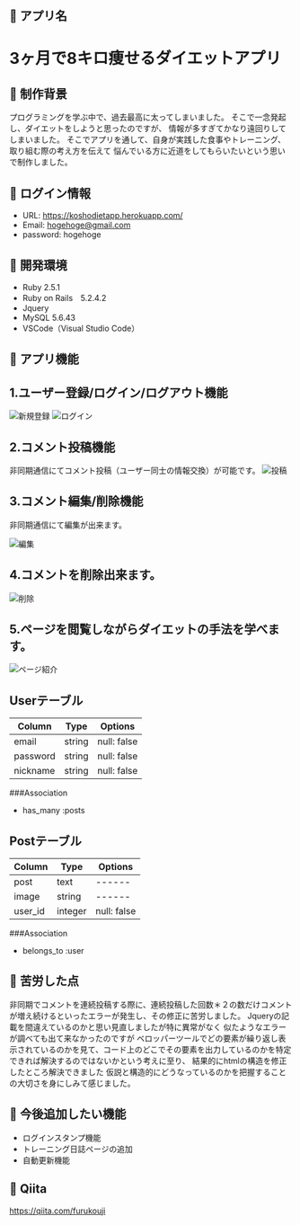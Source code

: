 ## 📗 アプリ名
3ヶ月で8キロ痩せるダイエットアプリ
====

## 📗 制作背景
プログラミングを学ぶ中で、過去最高に太ってしまいました。
そこで一念発起し、ダイエットをしようと思ったのですが、
情報が多すぎてかなり遠回りしてしまいました。
そこでアプリを通して、自身が実践した食事やトレーニング、取り組む際の考え方を伝えて
悩んでいる方に近道をしてもらいたいという思いで制作しました。


## 📗 ログイン情報
- URL: https://koshodietapp.herokuapp.com/
- Email: hogehoge@gmail.com
- password: hogehoge

## 📗 開発環境
- Ruby 2.5.1
- Ruby on Rails　5.2.4.2
- Jquery 
- MySQL 5.6.43
- VSCode（Visual Studio Code）

## 📗 アプリ機能
## 1.ユーザー登録/ログイン/ログアウト機能
![新規登録](https://i.imgur.com/GO3sAon.png "singin")
![ログイン](https://i.imgur.com/5Cvy5Hu.png "login")

## 2.コメント投稿機能
非同期通信にてコメント投稿（ユーザー同士の情報交換）が可能です。
![投稿](https://user-images.githubusercontent.com/58423182/79852725-019ba500-8402-11ea-885c-f65a7511d5e3.gif)

## 3.コメント編集/削除機能
非同期通信にて編集が出来ます。

![編集](https://user-images.githubusercontent.com/58423182/79852778-1710cf00-8402-11ea-9be6-5b0b688947c7.gif)

## 4.コメントを削除出来ます。
![削除](https://user-images.githubusercontent.com/58423182/79852822-26901800-8402-11ea-8640-f10703ef56c3.gif)

## 5.ページを閲覧しながらダイエットの手法を学べます。

![ページ紹介](https://user-images.githubusercontent.com/58423182/79851182-ed56a880-83ff-11ea-85fe-81e72e77de81.gif)

## Userテーブル

|Column|Type|Options|
|------|----|-------|
|email|string|null: false|
|password|string|null: false|
|nickname|string|null: false|

###Association
- has_many :posts

## Postテーブル

|Column|Type|Options|
|------|----|-------|
|post|text|------|
|image|string|------|
|user_id|integer|null: false|

###Association
- belongs_to :user

## 📗 苦労した点
非同期でコメントを連続投稿する際に、連続投稿した回数＊２の数だけコメントが増え続けるといったエラーが発生し、その修正に苦労しました。
Jqueryの記載を間違えているのかと思い見直しましたが特に異常がなく
似たようなエラーが調べても出て来なかったのですが
ベロッパーツールでどの要素が繰り返し表示されているのかを見て、コード上のどこでその要素を出力しているのかを特定できれば解決するのではないかという考えに至り、
結果的にhtmlの構造を修正したところ解決できました
仮説と構造的にどうなっているのかを把握することの大切さを身にしみて感じました。

## 📗 今後追加したい機能
- ログインスタンプ機能
- トレーニング日誌ページの追加
- 自動更新機能

## 📗 Qiita
https://qiita.com/furukouji